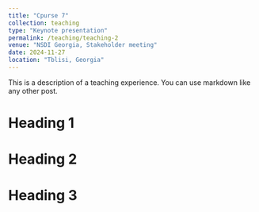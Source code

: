 ```yaml
---
title: "Cpurse 7"
collection: teaching
type: "Keynote presentation"
permalink: /teaching/teaching-2
venue: "NSDI Georgia, Stakeholder meeting"
date: 2024-11-27
location: "Tblisi, Georgia"
---
```


This is a description of a teaching experience. You can use markdown like any other post.

Heading 1
======

Heading 2
======

Heading 3
======
